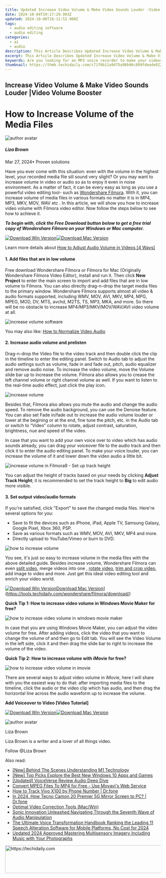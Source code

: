 ```yaml
---
title: Updated Increase Video Volume & Make Video Sounds Louder -Video Volume Booster for 2024
date: 2024-10-04T19:17:29.993Z
updated: 2024-10-06T16:11:52.980Z
tags: 
  - audio editing software
  - audio editing
categories: 
  - ai
  - audio
description: This Article Describes Updated Increase Video Volume & Make Video Sounds Louder -Video Volume Booster for 2024
excerpt: This Article Describes Updated Increase Video Volume & Make Video Sounds Louder -Video Volume Booster for 2024
keywords: Are you looking for an MP3 voice recorder to make your videos conversational,separating sound the leading software solutions for isolating audio from videos 2024 overview,ultimate soundscape creators for immersive video streaming,ultimate audio cleaner for videos windows mac edition 2024 update,accelerating audio on windows the leading 10 tools for immediate volume increase 2023 guide,5 leading video volume boosters online for optimal sound experience,the updated guide to video audio integration for filmmakers
thumbnail: https://thmb.techidaily.com/c71f8b11a9475a90b96c899fdeade9228f855c7ed46c02973b8fefdc10e6507c.jpg
---
```


## Increase Video Volume & Make Video Sounds Louder |Video Volume Booster

# How to Increase Volume of the Media Files

![author avatar](https://lh5.googleusercontent.com/-AIMmjowaFs4/AAAAAAAAAAI/AAAAAAAAABc/Y5UmwDaI7HU/s250-c-k/photo.jpg)

##### Liza Brown

 Mar 27, 2024• Proven solutions

Have you ever come with this situation: even with the volume in the highest level, your recorded media file sill sound very slight? Or you may want to increase volume in video or audio so as to enjoy it even in noise environment. As a matter of fact, it can be every easy as long as you use a powerful video editing tool- such as [Wondershare Filmora](https://tools.techidaily.com/wondershare/filmora/download/). With it, you can increase volume of media files in various formats no matter it is in MP4, MP3, MKV, MOV, WAV etc . In this article, we will show you how to increase video volume with Filmora video editor. Now follow the steps below to see how to achieve it.

**_To begin with, click the Free Download button below to get a free trial copy of Wondershare Filmora on your Windows or Mac computer._**

[![Download Win Version](https://images.wondershare.com/filmora/guide/download-btn-win.jpg)](https://tools.techidaily.com/wondershare/filmora/download/)[![Download Mac Version](https://images.wondershare.com/filmora/guide/download-btn-mac.jpg)](https://tools.techidaily.com/wondershare/filmora/download/)

Learn more details about [ How to Adjust Audio Volume in Videos \[4 Ways\] ](https://tools.techidaily.com/wondershare/filmora/download/)

#### 1. Add files that are in low volume

Free download Wondershare Filmora or Filmora for Mac (Originally Wondershare Filmora Video Editor), install and run it. Then click   **New Project**  to enter the main screen to import and add files that are in low volume to Filmora. You can also directly drag-n-drop the target media files to the primary window. Wondershare Filmora supports almost all video & audio formats supported, including WMV, MOV, AVI, MKV, MP4, MPG, MPEG, MOD, DV, MTS, avchd, M2TS, TS, MP3, MKA, and more. So there will be no obstacle to increase MP4/MP3/MKV/MOV/WAV/AVI video volume at all.

![increase volume software](https://images.wondershare.com/filmora/article-images/drag-n-drop-timeline.jpg)

You may also like: [How to Normalize Video Audio](https://tools.techidaily.com/wondershare/filmora/download/)

#### 2. Increase audio volume and prelisten

Drag-n-drop the Video file to the video track and then double click the clip in the timeline to enter the editing panel. Switch to Audio tab to adjust the audio settings such as volume, fade in and fade out, pitch, audio equalizer and remove audio noise. To increase the video volume, move the Volume slide bar up to increase the volume. Filmora also allows you to crease the left channel volume or right channel volume as well. If you want to listen to the real-time audio effect, just click the play icon.

![increase volume](https://images.wondershare.com/filmora/article-images/audio-editing-panel.jpg)

Besides that, Filmora also allows you mute the audio and change the audio speed. To remove the audio background, you can use the Denoise feature. You can also set Fade in/fade out to increase the audio volume louder or lower at the begining or at the end, fine tune the pitch, etc. in the Audio tab or switch to “Video” column to rotate, adjust contrast, saturation, brightness, nue and speed of the video.

In case that you want to add your own voice over to video which has audio sounds already, you can drag your voiceover file to the audio track and then click it to enter the audio editing panel. To make your voice louder, you can increase the volume of it and lower down the video audio a little bit.

![increase volume in Filmora9 - Set up track height](https://images.wondershare.com/filmora/article-images/filmora9-adjust-track-height.jpg)

You can adjust the height of tracks based on your needs by clicking **Adjust Track Height**; it is recommended to set the track height to **Big** to edit audio more visible.

#### 3. Set output video/audio formats

If you're satisfied, click "Export" to save the changed media files. Here're several options for you:

* Save to fit the devices such as iPhone, iPad, Apple TV, Samsung Galaxy, Google Pixel, Xbox 360, PSP.
* Save as various formats such as WMV, MOV, AVI, MKV, MP4 and more.
* Directly upload to YouTube/Vimeo or burn to DVD.

![how to increase volume](https://images.wondershare.com/filmora/article-images/filmora-export-formats.jpg)

You see, it's just so easy to increase volume in the media files with the above detailed guide. Besides increase volume, Wondershare Filmora can even [split video](https://tools.techidaily.com/wondershare/filmora/download/), merge videos into one , [rotate video](https://tools.techidaily.com/wondershare/filmora/download/), [trim and crop video](https://tools.techidaily.com/wondershare/filmora/download/), add image to video and more. Just get this ideal video editing tool and enrich your video world.

[![Download Win Version](https://images.wondershare.com/filmora/guide/download-btn-win.jpg)](https://tools.techidaily.com/wondershare/filmora/download/)[Download Mac Version](https://images.wondershare.com/filmora/guide/download-btn-mac.jpg)](https://tools.techidaily.com/wondershare/filmora/download/)

**Quick Tip 1: How to increase video volume in Windows Movie Maker for free?**

![how to increase video volume in windows movie maker](https://images.wondershare.com/filmora/article-images/windows-movie-maker-increase-video-volume.jpg)

In case that you are using Windows Movie Maker, you can adjust the video volume for free. After adding videos, click the video that you want to change the volume of and then go to Edit tab. You will see the Video Volume in the left side, click it and then drag the slide bar to right to increase the volume of the video.

 **Quick Tip 2: How to increase volume with iMovie for free?**

![how to increase video volume in imovie](https://images.wondershare.com/filmora/article-images/imovie-adjust-video-volume.jpg)

There are several ways to adjust video volume in iMovie, here I will share with you the easiest way to do that: after importing media files to the timeline, click the audio or the video clip which has audio, and then drag the horizontal line across the audio waveform up to increase the volume.

 **Add Voiceover to Video \[Video Tutorial\]**

[![Download Win Version](https://images.wondershare.com/filmora/guide/download-btn-win.jpg)](https://effects.wondershare.com/download/5bf4f349ad488/filmora%5Ffull846.exe)[![Download Mac Version](https://images.wondershare.com/filmora/guide/download-btn-mac.jpg)](https://tools.techidaily.com/wondershare/filmora/download/)

![author avatar](https://lh5.googleusercontent.com/-AIMmjowaFs4/AAAAAAAAAAI/AAAAAAAAABc/Y5UmwDaI7HU/s250-c-k/photo.jpg)

Liza Brown

Liza Brown is a writer and a lover of all things video.

Follow @Liza Brown

<ins class="adsbygoogle"
      style="display:block"
      data-ad-client="ca-pub-7571918770474297"
      data-ad-slot="8358498916"
      data-ad-format="auto"
      data-full-width-responsive="true"></ins>

<span class="atpl-alsoreadstyle">Also read:</span>
<div><ul>
<li><a href="https://extra-information.techidaily.com/new-behind-the-scenes-understanding-m1-technology/"><u>[New] Behind The Scenes Understanding M1 Technology</u></a></li>
<li><a href="https://fox-blue.techidaily.com/new-top-picks-explore-the-best-new-windows-10-apps-and-games/"><u>[New] Top Picks Explore the Best New Windows 10 Apps and Games</u></a></li>
<li><a href="https://screen-mirroring-recording.techidaily.com/updated-voiceverse-review-audio-deep-dive/"><u>[Updated] VoiceVerse Review Audio Deep Dive</u></a></li>
<li><a href="https://tech-revival.techidaily.com/convert-mpeg-files-to-mp4-for-free-use-movavis-web-service/"><u>Convert MPEG Files To MP4 for Free - Use Movavi's Web Service</u></a></li>
<li><a href="https://android-location-track.techidaily.com/how-to-track-vivo-x100-by-phone-number-drfone-by-drfone-virtual-android/"><u>How to Track Vivo X100 by Phone Number | Dr.fone</u></a></li>
<li><a href="https://screen-mirror.techidaily.com/in-2024-how-tecno-camon-20-premier-5g-mirror-screen-to-pc-drfone-by-drfone-android/"><u>In 2024, How Tecno Camon 20 Premier 5G Mirror Screen to PC? | Dr.fone</u></a></li>
<li><a href="https://audio-shaping.techidaily.com/optimal-video-correction-tools-macwin/"><u>Optimal Video Correction Tools (Mac/Win)</u></a></li>
<li><a href="https://audio-shaping.techidaily.com/sonic-innovation-unleashed-navigating-through-the-seventh-wave-of-audio-manipulation/"><u>Sonic Innovation Unleashed Navigating Through the Seventh Wave of Audio Manipulation</u></a></li>
<li><a href="https://audio-shaping.techidaily.com/the-ultimate-voice-transformation-handbook-ranking-the-leading-11-speech-alteration-software-for-mobile-platforms-no-cost-for-2024/"><u>The Ultimate Voice Transformation Handbook Ranking the Leading 11 Speech Alteration Software for Mobile Platforms, No Cost for 2024</u></a></li>
<li><a href="https://audio-shaping.techidaily.com/updated-2024-approved-mastering-multisensory-imagery-including-music-with-your-photographs/"><u>Updated 2024 Approved Mastering Multisensory Imagery Including Music with Your Photographs</u></a></li>
</ul></div>

<!-- affiliate ads begin -->
<a href="https://ephamedtechinc.pxf.io/c/5597632/2130532/26400" target="_top" id="2130532">
  <img src="//a.impactradius-go.com/display-ad/26400-2130532" border="0" alt="https://techidaily.com" width="728" height="90"/>
</a>
<img height="0" width="0" src="https://ephamedtechinc.pxf.io/i/5597632/2130532/26400" style="position:absolute;visibility:hidden;" border="0" />
<!-- affiliate ads end -->

